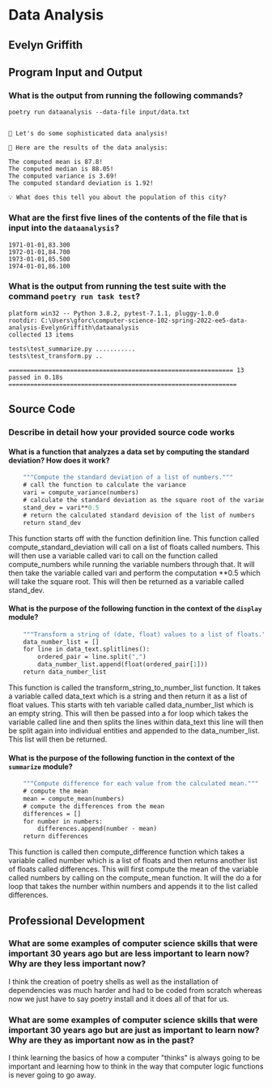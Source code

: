 # Data Analysis

## Evelyn Griffith

## Program Input and Output

### What is the output from running the following commands?

`poetry run dataanalysis --data-file input/data.txt`

```📦 The data file contains 50 data values in it!

🚀 Let's do some sophisticated data analysis!

🧮 Here are the results of the data analysis:

The computed mean is 87.8!
The computed median is 88.05!
The computed variance is 3.69!
The computed standard deviation is 1.92!

💡 What does this tell you about the population of this city?
```

### What are the first five lines of the contents of the file that is input into the `dataanalysis`?

```1970-01-01,81.342
1971-01-01,83.300
1972-01-01,84.700
1973-01-01,85.500
1974-01-01,86.100
```

### What is the output from running the test suite with the command `poetry run task test`?

```============================================================== test session starts ==============================================================
platform win32 -- Python 3.8.2, pytest-7.1.1, pluggy-1.0.0
rootdir: C:\Users\gforc\computer-science-102-spring-2022-ee5-data-analysis-EvelynGriffith\dataanalysis
collected 13 items

tests\test_summarize.py ...........
tests\test_transform.py ..

============================================================== 13 passed in 0.18s ===============================================================
```

## Source Code

### Describe in detail how your provided source code works

#### What is a function that analyzes a data set by computing the standard deviation? How does it work?

```def compute_standard_deviation(numbers: List[float]) -> float:
    """Compute the standard deviation of a list of numbers."""
    # call the function to calculate the variance
    vari = compute_variance(numbers)
    # calculate the standard deviation as the square root of the variance
    stand_dev = vari**0.5
    # return the calculated standard devision of the list of numbers
    return stand_dev
```

This function starts off with the function definition line. This function called compute_standard_deviation will call on a list of floats called numbers. This will then use a variable called vari to call on the function called compute_numbers while running the variable numbers through that. It will then take the variable called vari and perform the computation **0.5 which will take the square root. This will then be returned as a variable called stand_dev.

#### What is the purpose of the following function in the context of the `display` module?

```def transform_string_to_number_list(data_text: str) -> List[float]:
    """Transform a string of (date, float) values to a list of floats."""
    data_number_list = []
    for line in data_text.splitlines():
        ordered_pair = line.split(",")
        data_number_list.append(float(ordered_pair[1]))
    return data_number_list
```

This function is called the transform_string_to_number_list function. It takes a variable called data_text which is a string and then return it as a list of float values. This starts with teh variable called data_number_list which is an empty string. This will then be passed into a for loop which takes the variable called line and then splits the lines within data_text this line will then be split again into individual entities and appended to the data_number_list. This list will then be returned.

#### What is the purpose of the following function in the context of the `summarize` module?

```def compute_difference(numbers: List[float]) -> List[float]:
    """Compute difference for each value from the calculated mean."""
    # compute the mean
    mean = compute_mean(numbers)
    # compute the differences from the mean
    differences = []
    for number in numbers:
        differences.append(number - mean)
    return differences
```

This function is called then compute_difference function which takes a variable called number which is a list of floats and then returns another list of floats called differences. This will first compute the mean of the variable called numbers by calling on the compute_mean function. It will the do a for loop that takes the number within numbers and appends it to the list called differences.

## Professional Development

### What are some examples of computer science skills that were important 30 years ago but are less important to learn now? Why are they less important now?

I think the creation of poetry shells as well as the installation of dependencies was much harder and had to be coded from scratch whereas now we just have to say poetry install and it does all of that for us.

### What are some examples of computer science skills that were important 30 years ago but are just as important to learn now? Why are they as important now as in the past?

I think learning the basics of how a computer "thinks" is always going to be important and learning how to think in the way that computer logic functions is never going to go away.
